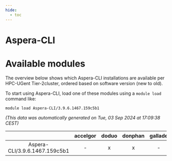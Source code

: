 ```yaml
---
hide:
  - toc
---
```


Aspera-CLI
==========

# Available modules


The overview below shows which Aspera-CLI installations are available per HPC-UGent Tier-2cluster, ordered based on software version (new to old).

To start using Aspera-CLI, load one of these modules using a `module load` command like:

```shell
module load Aspera-CLI/3.9.6.1467.159c5b1
```

*(This data was automatically generated on Tue, 03 Sep 2024 at 17:09:38 CEST)*  

| |accelgor|doduo|donphan|gallade|joltik|shinx|skitty|
| :---: | :---: | :---: | :---: | :---: | :---: | :---: | :---: |
|Aspera-CLI/3.9.6.1467.159c5b1|-|x|x|-|x|-|-|
